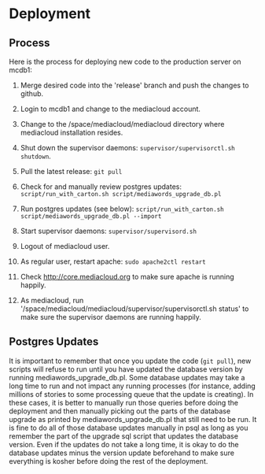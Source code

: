 Deployment
==========

Process
-------

Here is the process for deploying new code to the production server on mcdb1:

1. Merge desired code into the 'release' branch and push the changes to github.

2. Login to mcdb1 and change to the mediacloud account.

3. Change to the /space/mediacloud/mediacloud directory where mediacloud installation resides.

4. Shut down the supervisor daemons: `supervisor/supervisorctl.sh shutdown`.

5. Pull the latest release: `git pull`

6. Check for and manually review postgres updates: `script/run_with_carton.sh script/mediawords_upgrade_db.pl`

7. Run postgres updates (see below): `script/run_with_carton.sh script/mediawords_upgrade_db.pl --import`

8. Start supervisor daemons: `supervisor/supervisord.sh`

9. Logout of mediacloud user.

10. As regular user, restart apache: `sudo apache2ctl restart`

11. Check http://core.mediacloud.org to make sure apache is running happily.

12. As mediacloud, run '/space/mediacloud/mediacloud/supervisor/supervisorctl.sh status' to make sure the supervisor
daemons are running happily.

Postgres Updates
----------------

It is important to remember that once you update the code (`git pull`), new scripts will refuse to run until you have
updated the database version by running mediawords_upgrade_db.pl.  Some database updates may take a long time to run
and not impact any running processes (for instance, adding millions of stories to some processing queue that the update
is creating).  In these cases, it is better to manually run those queries before doing the deployment and then manually
picking out the parts of the database upgrade as printed by mediawords_upgrade_db.pl that still need to be run.  It is
fine to do all of those database updates manually in psql as long as you remember the part of the upgrade sql script
that updates the database version.  Even if the updates do not take a long time, it is okay to do the database updates
minus the version update beforehand to make sure everything is kosher before doing the rest of the deployment.
